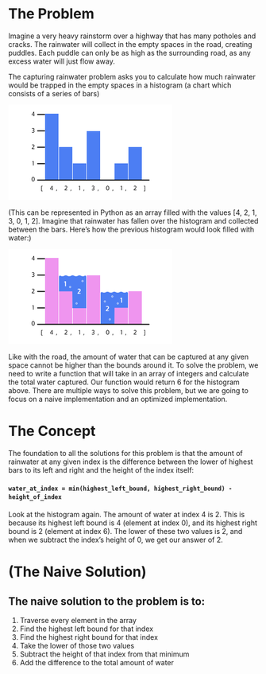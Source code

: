 # The Problem 
 Imagine a very heavy rainstorm over a highway that has many potholes and cracks. The rainwater will 
 collect in the empty spaces in the road, creating puddles. Each puddle can only be as high as the surrounding road, 
 as any excess water will just flow away.
 
 The capturing rainwater problem asks you to calculate how much rainwater would be trapped in the empty spaces in a 
 histogram (a chart which consists of a series of bars)

![img.png](img.png)

 (This can be represented in Python as an array filled with the values [4, 2, 1, 3, 0, 1, 2]. Imagine that rainwater has fallen over the histogram and collected between the bars. Here’s how the previous histogram would look filled with water:)

![img_1.png](img_1.png)

Like with the road, the amount of water that can be captured at any given space cannot be higher than the bounds around it. To solve the problem, we need to write a function that will take in an array of integers and calculate the total water captured. Our function would return 6 for the histogram above. There are multiple ways to solve this problem, but we are going to focus on a naive implementation and an optimized implementation.

# The Concept
The foundation to all the solutions for this problem is that the amount of rainwater at any given index is the difference between the lower of highest bars to its left and right and the height of the index itself:

#### `water_at_index = min(highest_left_bound, highest_right_bound) - height_of_index`

Look at the histogram again. The amount of water at index 4 is 2. This is because its highest left bound is 4 (element at index 0), and its highest right bound is 2 (element at index 6). The lower of these two values is 2, and when we subtract the index’s height of 0, we get our answer of 2.

 # (The Naive Solution)
## The naive solution to the problem is to:

1. Traverse every element in the array
2. Find the highest left bound for that index
3. Find the highest right bound for that index
4. Take the lower of those two values
5. Subtract the height of that index from that minimum
6. Add the difference to the total amount of water

